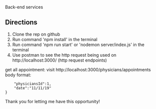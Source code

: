 Back-end services

## Directions
1. Clone the rep on github
2. Run command 'npm install' in the terminal
3. Run command 'npm run start' or 'nodemon server/index.js' in the terminal
4. Use postman to see the http request being used on http://localhost:3000/ (http request endpoints)

get all appointment:
visit http://localhost:3000/physicians/appointments
body format:
```{
	"physiciansId":1,
	"date":"11/11/19"
}
```


Thank you for letting me have this opportunity!

